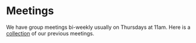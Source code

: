 # Meetings

We have group meetings bi-weekly usually on Thursdays at 11am. Here is a [collection](https://indico.cern.ch/category/8871/) of our previous meetings.